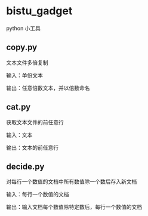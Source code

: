bistu_gadget
==========

python 小工具

copy.py
----
文本文件多倍复制

输入：单份文本

输出：任意倍数文本，并以倍数命名

cat.py
----
获取文本文件的前任意行

输入：文本

输出：文本的前任意行

decide.py
----
对每行一个数值的文档中所有数值除一个数后存入新文档

输入：每行一个数值的文档

输出：输入文档每个数值除特定数后，每行一个数值的文档